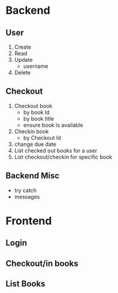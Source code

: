 # Backend
## User
1. Create
2. Read
3. Update
    - username
4. Delete

## Checkout
1. Checkout book
    - by book Id
    - by book title
    - ensure book is available
2. Checkin book
    - by Checkout Id
3. change due date
4. List checked out books for a user
5. List checkout/checkin for specific book

## Backend Misc
- try catch
- messages

# Frontend
## Login

## Checkout/in books

## List Books

